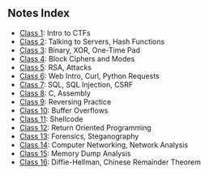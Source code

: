 ## Notes Index
* [Class 1](1.md): Intro to CTFs
* [Class 2](2.md): Talking to Servers, Hash Functions
* [Class 3](3.md): Binary, XOR, One-Time Pad
* [Class 4](4.md): Block Ciphers and Modes
* [Class 5](5.md): RSA, Attacks
* [Class 6](6.md): Web Intro, Curl, Python Requests
* [Class 7](7.md): SQL, SQL Injection, CSRF
* [Class 8](8.md): C, Assembly
* [Class 9](9.md): Reversing Practice
* [Class 10](10.md): Buffer Overflows
* [Class 11](11.md): Shellcode
* [Class 12](12.md): Return Oriented Programming
* [Class 13](13.md): Forensics, Steganography
* [Class 14](14.md): Computer Networking, Network Analysis
* [Class 15](15.md): Memory Dump Analysis
* [Class 16](16.md): Diffie-Hellman, Chinese Remainder Theorem
